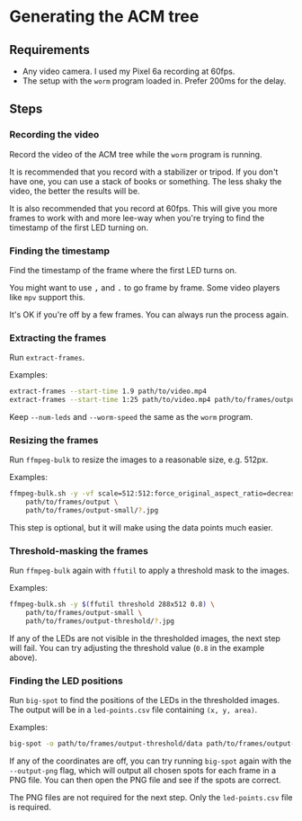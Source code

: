 # Generating the ACM tree

## Requirements

- Any video camera. I used my Pixel 6a recording at 60fps.
- The setup with the `worm` program loaded in. Prefer 200ms for the delay.

## Steps

### Recording the video

Record the video of the ACM tree while the `worm` program is running.

It is recommended that you record with a stabilizer or tripod. If you don't
have one, you can use a stack of books or something. The less shaky the video,
the better the results will be.

It is also recommended that you record at 60fps. This will give you more frames
to work with and more lee-way when you're trying to find the timestamp of the
first LED turning on.

### Finding the timestamp

Find the timestamp of the frame where the first LED turns on.

You might want to use <kbd>,</kbd> and <kbd>.</kbd> to go frame by frame. Some
video players like `mpv` support this.

It's OK if you're off by a few frames. You can always run the process again.

### Extracting the frames

Run `extract-frames`.

Examples:

```sh
extract-frames --start-time 1.9 path/to/video.mp4
extract-frames --start-time 1:25 path/to/video.mp4 path/to/frames/output
```

Keep `--num-leds` and `--worm-speed` the same as the `worm` program.

### Resizing the frames

Run `ffmpeg-bulk` to resize the images to a reasonable size, e.g. 512px.

Examples:

```sh
ffmpeg-bulk.sh -y -vf scale=512:512:force_original_aspect_ratio=decrease \
    path/to/frames/output \
    path/to/frames/output-small/?.jpg
```

This step is optional, but it will make using the data points much easier.

### Threshold-masking the frames

Run `ffmpeg-bulk` again with `ffutil` to apply a threshold mask to the images.

Examples:

```sh
ffmpeg-bulk.sh -y $(ffutil threshold 288x512 0.8) \
    path/to/frames/output-small \
    path/to/frames/output-threshold/?.jpg
```

If any of the LEDs are not visible in the thresholded images, the next step
will fail. You can try adjusting the threshold value (`0.8` in the example
above).

### Finding the LED positions

Run `big-spot` to find the positions of the LEDs in the thresholded images.
The output will be in a `led-points.csv` file containing `(x, y, area)`.

Examples:

```sh
big-spot -o path/to/frames/output-threshold/data path/to/frames/output-threshold
```

If any of the coordinates are off, you can try running `big-spot` again with
the `--output-png` flag, which will output all chosen spots for each frame in
a PNG file. You can then open the PNG file and see if the spots are correct.

The PNG files are not required for the next step. Only the `led-points.csv`
file is required.
